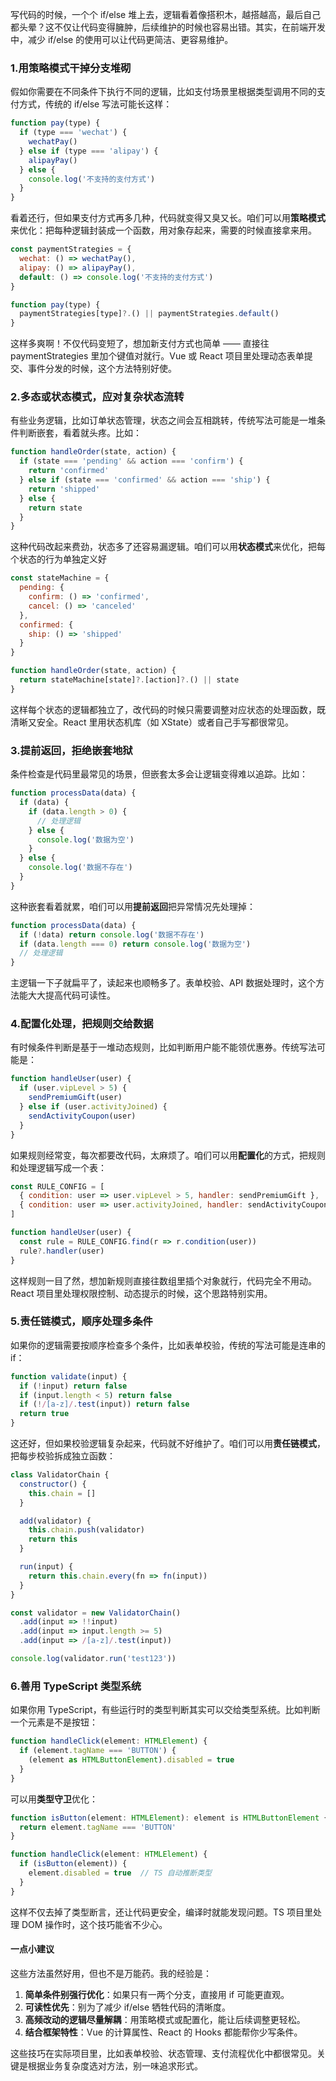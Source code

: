 写代码的时候，一个个 if/else 堆上去，逻辑看着像搭积木，越搭越高，最后自己都头晕？这不仅让代码变得臃肿，后续维护的时候也容易出错。其实，在前端开发中，减少 if/else 的使用可以让代码更简洁、更容易维护。



### 1.用策略模式干掉分支堆砌

假如你需要在不同条件下执行不同的逻辑，比如支付场景里根据类型调用不同的支付方式，传统的 if/else 写法可能长这样：

```js
function pay(type) {
  if (type === 'wechat') {
    wechatPay()
  } else if (type === 'alipay') {
    alipayPay()
  } else {
    console.log('不支持的支付方式')
  }
}
```

看着还行，但如果支付方式再多几种，代码就变得又臭又长。咱们可以用**策略模式**来优化：把每种逻辑封装成一个函数，用对象存起来，需要的时候直接拿来用。

```js
const paymentStrategies = {
  wechat: () => wechatPay(),
  alipay: () => alipayPay(),
  default: () => console.log('不支持的支付方式')
}

function pay(type) {
  paymentStrategies[type]?.() || paymentStrategies.default()
}
```

这样多爽啊！不仅代码变短了，想加新支付方式也简单 —— 直接往 paymentStrategies 里加个键值对就行。Vue 或 React 项目里处理动态表单提交、事件分发的时候，这个方法特别好使。



### 2.多态或状态模式，应对复杂状态流转

有些业务逻辑，比如订单状态管理，状态之间会互相跳转，传统写法可能是一堆条件判断嵌套，看着就头疼。比如：

```js
function handleOrder(state, action) {
  if (state === 'pending' && action === 'confirm') {
    return 'confirmed'
  } else if (state === 'confirmed' && action === 'ship') {
    return 'shipped'
  } else {
    return state
  }
}
```

这种代码改起来费劲，状态多了还容易漏逻辑。咱们可以用**状态模式**来优化，把每个状态的行为单独定义好

```js
const stateMachine = {
  pending: {
    confirm: () => 'confirmed',
    cancel: () => 'canceled'
  },
  confirmed: {
    ship: () => 'shipped'
  }
}

function handleOrder(state, action) {
  return stateMachine[state]?.[action]?.() || state
}
```

这样每个状态的逻辑都独立了，改代码的时候只需要调整对应状态的处理函数，既清晰又安全。React 里用状态机库（如 XState）或者自己手写都很常见。



### 3.提前返回，拒绝嵌套地狱

条件检查是代码里最常见的场景，但嵌套太多会让逻辑变得难以追踪。比如：

```js
function processData(data) {
  if (data) {
    if (data.length > 0) {
      // 处理逻辑
    } else {
      console.log('数据为空')
    }
  } else {
    console.log('数据不存在')
  }
}
```

这种嵌套看着就累，咱们可以用**提前返回**把异常情况先处理掉：

```js
function processData(data) {
  if (!data) return console.log('数据不存在')
  if (data.length === 0) return console.log('数据为空')
  // 处理逻辑
}
```

主逻辑一下子就扁平了，读起来也顺畅多了。表单校验、API 数据处理时，这个方法能大大提高代码可读性。



### 4.配置化处理，把规则交给数据

有时候条件判断是基于一堆动态规则，比如判断用户能不能领优惠券。传统写法可能是：

```js
function handleUser(user) {
  if (user.vipLevel > 5) {
    sendPremiumGift(user)
  } else if (user.activityJoined) {
    sendActivityCoupon(user)
  }
}
```

如果规则经常变，每次都要改代码，太麻烦了。咱们可以用**配置化**的方式，把规则和处理逻辑写成一个表：

```js
const RULE_CONFIG = [
  { condition: user => user.vipLevel > 5, handler: sendPremiumGift },
  { condition: user => user.activityJoined, handler: sendActivityCoupon }
]

function handleUser(user) {
  const rule = RULE_CONFIG.find(r => r.condition(user))
  rule?.handler(user)
}
```

这样规则一目了然，想加新规则直接往数组里插个对象就行，代码完全不用动。React 项目里处理权限控制、动态提示的时候，这个思路特别实用。



### 5.责任链模式，顺序处理多条件

如果你的逻辑需要按顺序检查多个条件，比如表单校验，传统的写法可能是连串的 if：

```js
function validate(input) {
  if (!input) return false
  if (input.length < 5) return false
  if (!/[a-z]/.test(input)) return false
  return true
}
```

这还好，但如果校验逻辑复杂起来，代码就不好维护了。咱们可以用**责任链模式**，把每步校验拆成独立函数：

```js
class ValidatorChain {
  constructor() {
    this.chain = []
  }

  add(validator) {
    this.chain.push(validator)
    return this
  }

  run(input) {
    return this.chain.every(fn => fn(input))
  }
}

const validator = new ValidatorChain()
  .add(input => !!input)
  .add(input => input.length >= 5)
  .add(input => /[a-z]/.test(input))

console.log(validator.run('test123'))
```



### 6.善用 TypeScript 类型系统

如果你用 TypeScript，有些运行时的类型判断其实可以交给类型系统。比如判断一个元素是不是按钮：

```js
function handleClick(element: HTMLElement) {
  if (element.tagName === 'BUTTON') {
    (element as HTMLButtonElement).disabled = true
  }
}
```

可以用**类型守卫**优化：

```js
function isButton(element: HTMLElement): element is HTMLButtonElement {
  return element.tagName === 'BUTTON'
}

function handleClick(element: HTMLElement) {
  if (isButton(element)) {
    element.disabled = true  // TS 自动推断类型
  }
}
```

这样不仅去掉了类型断言，还让代码更安全，编译时就能发现问题。TS 项目里处理 DOM 操作时，这个技巧能省不少心。



#### **一点小建议**

这些方法虽然好用，但也不是万能药。我的经验是：

1. **简单条件别强行优化**：如果只有一两个分支，直接用 if 可能更直观。
2. **可读性优先**：别为了减少 if/else 牺牲代码的清晰度。
3. **高频改动的逻辑尽量解耦**：用策略模式或配置化，能让后续调整更轻松。
4. **结合框架特性**：Vue 的计算属性、React 的 Hooks 都能帮你少写条件。

这些技巧在实际项目里，比如表单校验、状态管理、支付流程优化中都很常见。关键是根据业务复杂度选对方法，别一味追求形式。